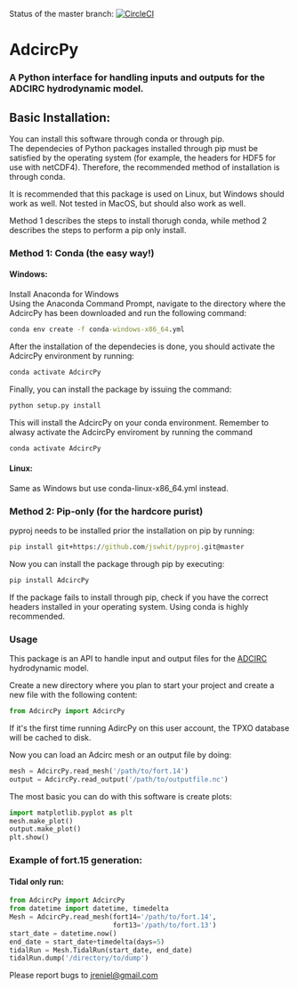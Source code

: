 Status of the master branch: [![CircleCI](https://circleci.com/gh/jreniel/AdcircPy/tree/master.svg?style=svg)](https://circleci.com/gh/jrenielc/AdcircPy/tree/master)

# AdcircPy </h1>
### A Python interface for handling inputs and outputs for the ADCIRC hydrodynamic model. 

## Basic Installation:
You can install this software through conda or through pip.</br>
The dependecies of Python packages installed through pip must be satisfied by the operating system (for example, the headers for HDF5 for use with netCDF4). Therefore, the recommended method of installation is through conda. </br>

It is recommended that this package is used on Linux, but Windows should work as well. Not tested in MacOS, but should also work as well.</br>


Method 1 describes the steps to install thorugh conda, while method 2 describes the steps to perform a pip only install.

### Method 1: Conda (the easy way!)
#### Windows:
Install Anaconda for Windows</br>
Using the Anaconda Command Prompt, navigate to the directory where the AdcircPy has been downloaded and run the following command:
```cmd
conda env create -f conda-windows-x86_64.yml
```
After the installation of the dependecies is done, you should activate the AdcircPy environment by running:
```cmd
conda activate AdcircPy
```
Finally, you can install the package by issuing the command:
```cmd
python setup.py install
```
This will install the AdcircPy on your conda environment. Remember to alwasy activate the AdcircPy enviroment by running the command
```cmd
conda activate AdcircPy
```
#### Linux:
Same as Windows but use conda-linux-x86_64.yml instead.

### Method 2: Pip-only (for the hardcore purist)

pyproj needs to be installed prior the installation on pip by running:</br>

```cmd
pip install git+https://github.com/jswhit/pyproj.git@master
```

Now you can install the package through pip by executing:
```cmd
pip install AdcircPy
```
If the package fails to install through pip, check if you have the correct headers installed in your operating system. Using conda is highly recommended.

### Usage


This package is an API to handle input and output files for the [ADCIRC](http://adcirc.org) hydrodynamic model. 

Create a new directory where you plan to start your project and create a new file with the following content:

```Python
from AdcircPy import AdcircPy
```

If it's the first time running AdircPy on this user account, the TPXO database will be cached to disk.

Now you can load an Adcirc mesh or an output file by doing: 

```Python
mesh = AdcircPy.read_mesh('/path/to/fort.14')
output = AdcircPy.read_output('/path/to/outputfile.nc')
```

The most basic you can do with this software is create plots:

```Python
import matplotlib.pyplot as plt 
mesh.make_plot()
output.make_plot()
plt.show()
```

### Example of fort.15 generation:
#### Tidal only run:

```Python
from AdcircPy import AdcircPy
from datetime import datetime, timedelta
Mesh = AdcircPy.read_mesh(fort14='/path/to/fort.14',
	                      fort13='/path/to/fort.13')
start_date = datetime.now()
end_date = start_date+timedelta(days=5)
tidalRun = Mesh.TidalRun(start_date, end_date)
tidalRun.dump('/directory/to/dump')
```


Please report bugs to jreniel@gmail.com